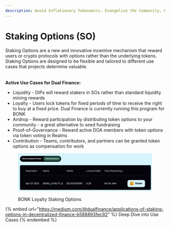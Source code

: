 ```yaml
---
description: Avoid Inflationary Tokenomics, Evangelize the Community, Prevent Price Dumping
---
```


# Staking Options (SO)

Staking Options are a new and innovative incentive mechanism that reward users or crypto protocols with options rather than the underlying tokens. Staking Options are designed to be flexible and tailored to different use cases that projects determine valuable.\
\
\
**Active Use Cases for Dual Finance:**

* Liquidity - DIPs will reward stakers in SOs rather than standard liquidity mining rewards
* Loyalty - Users lock tokens for fixed periods of time to receive the right to buy at a fixed price. Dual Finance is currently running this program for BONK
* Airdrop - Reward participation by distributing token options to your community - a great alternative to seed fundraising
* Proof-of-Governance - Reward active DOA members with token options via token voting in Realms
* Contribution - Teams, contributors, and partners can be granted token options as compensation for work

<figure><img src="../../.gitbook/assets/image (12).png" alt=""><figcaption><p>BONK Loyalty Staking Options</p></figcaption></figure>

{% embed url="https://medium.com/@dualfinance/applications-of-staking-options-in-decentralized-finance-b588893fec92" %}
Deep Dive into Use Cases
{% endembed %}
